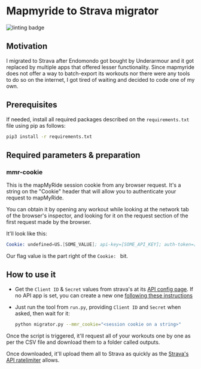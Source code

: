 # Mapmyride to Strava migrator

![linting badge](https://github.com/korrd/mapmyfitness-to-strava-migrator/actions/workflows/pylint.yml/badge.svg)

## Motivation

I migrated to Strava after Endomondo got bought by Underarmour and it got replaced by multiple apps that offered lesser functionality. Since mapmyride does not offer a way to batch-export its workouts nor there were any tools to do so on the internet, I got tired of waiting and decided to code one of my own.

## Prerequisites

If needed, install all required packages described on the `requirements.txt` file using pip as follows:

```bash
pip3 install -r requirements.txt
```

## Required parameters & preparation

### mmr-cookie

This is the mapMyRide session cookie from any browser request. It's a string on the "Cookie" header that will allow you to authenticate your request to mapMyRide.

You can obtain it by opening any workout while looking at the network tab of the browser's inspector, and looking for it on the request section of the first request made by the browser.

It'll look like this:

```s
Cookie: undefined=US.[SOME_VALUE]; api-key=[SOME_API_KEY]; auth-token=[SOME_AUTH_TOKEN]; auth-token-expiry=[SOME_DATE]; runwebsessionid=[SOME_VALUE]
```

Our flag value is the part right of the `Cookie: ` bit.

## How to use it

- Get the `Client ID` & `Secret` values from strava's at its [API config page](https://www.strava.com/settings/api). If no API app is set, you can create a new one [following these instructions](https://developers.strava.com/docs/getting-started/#account)

- Just run the tool from `run.py`, providing `Client ID` and `Secret` when asked, then wait for it:

  ```bash
  python migrator.py --mmr_cookie="<session cookie on a string>"
  ```

Once the script is triggered, it'll request all of your workouts one by one as per the CSV file and download them to a folder called outputs.

Once downloaded, it'll upload them all to Strava as quickly as the [Strava's API ratelimiter](https://developers.strava.com/docs/getting-started/#basic) allows.
